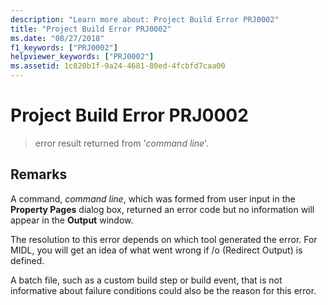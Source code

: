 ```yaml
---
description: "Learn more about: Project Build Error PRJ0002"
title: "Project Build Error PRJ0002"
ms.date: "08/27/2018"
f1_keywords: ["PRJ0002"]
helpviewer_keywords: ["PRJ0002"]
ms.assetid: 1c820b1f-9a24-4681-80ed-4fcbfd7caa00
---
```

# Project Build Error PRJ0002

> error result returned from '*command line*'.

## Remarks

A command, *command line*, which was formed from user input in the **Property Pages** dialog box, returned an error code but no information will appear in the **Output** window.

The resolution to this error depends on which tool generated the error. For MIDL, you will get an idea of what went wrong if /o (Redirect Output) is defined.

A batch file, such as a custom build step or build event, that is not informative about failure conditions could also be the reason for this error.
